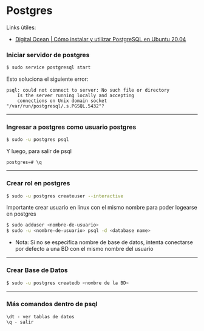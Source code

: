 # Postgres

Links útiles: 
- [Digital Ocean | Cómo instalar y utilizar PostgreSQL en Ubuntu 20.04](https://www.digitalocean.com/community/tutorials/how-to-install-and-use-postgresql-on-ubuntu-20-04-es)

### Iniciar servidor de postgres
```bash
$ sudo service postgresql start
```
Esto soluciona el siguiente error:
```
psql: could not connect to server: No such file or directory
    Is the server running locally and accepting
    connections on Unix domain socket "/var/run/postgresql/.s.PGSQL.5432"?
```
---

### Ingresar a postgres como usuario postgres
```bash
$ sudo -u postgres psql
```
Y luego, para salir de psql
```
postgres=# \q
```

---

### Crear rol en postgres
```bash
$ sudo -u postgres createuser --interactive
```
Importante crear usuario en linux con el mismo nombre para poder logearse en postgres

```bash
$ sudo adduser <nombre-de-usuario>
$ sudo -u <nombre-de-usuario> psql -d <database name>
```
- Nota: Si no se especifica nombre de base de datos, intenta conectarse por defecto a una BD con el mismo nombre del usuario

---

### Crear Base de Datos
```bash
$ sudo -u postgres createdb <nombre de la BD>
```

---

### Más comandos dentro de psql
```
\dt - ver tablas de datos
\q - salir

```



